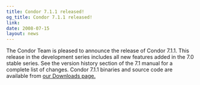 ```yaml
---
title: Condor 7.1.1 released!
og_title: Condor 7.1.1 released!
link: 
date: 2008-07-15
layout: news
---
```


The Condor Team is pleased to announce the release of Condor 7.1.1. This release in the development series includes all new features added in the 7.0 stable series.  See the version history section of the 7.1 manual for a complete list of changes.  Condor 7.1.1 binaries and source code are available from  <a href="downloads/">our Downloads page.</a> 

